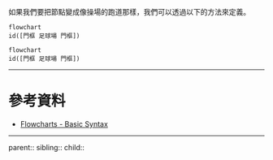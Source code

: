 如果我們要把節點變成像操場的跑道那樣，我們可以透過以下的方法來定義。
```Mermaid
flowchart
id([門框 足球場 門框])
```
```mermaid
flowchart
id([門框 足球場 門框])
```
- - -
# 參考資料
- [Flowcharts - Basic Syntax](https://mermaid.js.org/syntax/flowchart.html)
- - -
parent::
sibling::
child::